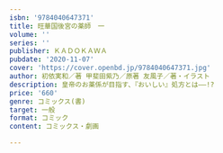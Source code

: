 ```yaml
---
isbn: '9784040647371'
title: 旺華国後宮の薬師　一
volume: ''
series: ''
publisher: ＫＡＤＯＫＡＷＡ
pubdate: '2020-11-07'
cover: 'https://cover.openbd.jp/9784040647371.jpg'
author: 初依実和／著 甲斐田紫乃／原著 友風子／著・イラスト
description: 皇帝のお薬係が目指す、『おいしい』処方とは――!?
price: '660'
genre: コミックス(書)
target: 一般
format: コミック
content: コミックス・劇画

---
```

